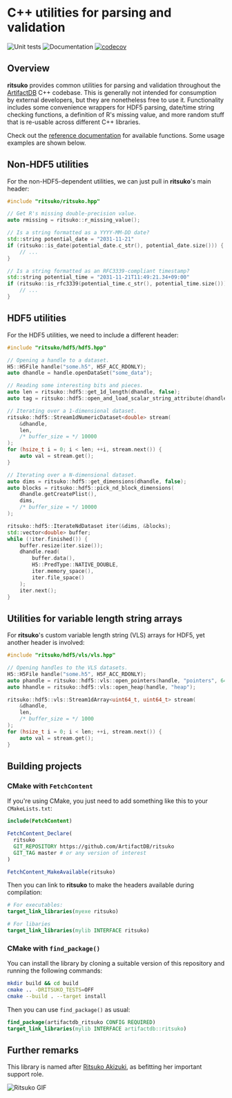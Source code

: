 # C++ utilities for parsing and validation

![Unit tests](https://github.com/ArtifactDB/ritsuko/actions/workflows/run-tests.yaml/badge.svg)
![Documentation](https://github.com/ArtifactDB/ritsuko/actions/workflows/doxygenate.yaml/badge.svg)
[![codecov](https://codecov.io/gh/ArtifactDB/ritsuko/branch/master/graph/badge.svg?token=J3dxS3MtT1)](https://codecov.io/gh/ArtifactDB/ritsuko)

## Overview

**ritsuko** provides common utilities for parsing and validation throughout the [ArtifactDB](https://github.com/ArtifactDB) C++ codebase.
This is generally not intended for consumption by external developers, but they are nonetheless free to use it. 
Functionality includes some convenience wrappers for HDF5 parsing, date/time string checking functions, a definition of R's missing value, 
and more random stuff that is re-usable across different C++ libraries.

Check out the [reference documentation](https://artifactdb.github.io/ritsuko) for available functions.
Some usage examples are shown below.

## Non-HDF5 utilities

For the non-HDF5-dependent utilities, we can just pull in **ritsuko**'s main header:

```cpp
#include "ritsuko/ritsuko.hpp"

// Get R's missing double-precision value.
auto rmissing = ritsuko::r_missing_value();

// Is a string formatted as a YYYY-MM-DD date?
std::string potential_date = "2031-11-21"
if (ritsuko::is_date(potential_date.c_str(), potential_date.size())) {
    // ...
}

// Is a string formatted as an RFC3339-compliant timestamp?
std::string potential_time = "2031-11-21T11:49:21.34+09:00"
if (ritsuko::is_rfc3339(potential_time.c_str(), potential_time.size())) {
    // ...  
}
```

## HDF5 utilities

For the HDF5 utilities, we need to include a different header:

```cpp
#include "ritsuko/hdf5/hdf5.hpp"

// Opening a handle to a dataset.
H5::H5File handle("some.h5", H5F_ACC_RDONLY);
auto dhandle = handle.openDataSet("some_data");

// Reading some interesting bits and pieces.
auto len = ritsuko::hdf5::get_1d_length(dhandle, false);
auto tag = ritsuko::hdf5::open_and_load_scalar_string_attribute(dhandle, "tag");

// Iterating over a 1-dimensional dataset. 
ritsuko::hdf5::Stream1dNumericDataset<double> stream(
    &dhandle,
    len,
    /* buffer_size = */ 10000
);
for (hsize_t i = 0; i < len; ++i, stream.next()) {
    auto val = stream.get();
}

// Iterating over a N-dimensional dataset.
auto dims = ritsuko::hdf5::get_dimensions(dhandle, false);
auto blocks = ritsuko::hdf5::pick_nd_block_dimensions(
    dhandle.getCreatePlist(),
    dims,
    /* buffer_size = */ 10000
);

ritsuko::hdf5::IterateNdDataset iter(&dims, &blocks);
std::vector<double> buffer;
while (!iter.finished()) {
    buffer.resize(iter.size());
    dhandle.read(
        buffer.data(),
        H5::PredType::NATIVE_DOUBLE,
        iter.memory_space(),
        iter.file_space()
    );
    iter.next();
}
```

## Utilities for variable length string arrays

For **ritsuko**'s custom variable length string (VLS) arrays for HDF5, yet another header is involved:

```cpp
#include "ritsuko/hdf5/vls/vls.hpp"

// Opening handles to the VLS datasets.
H5::H5File handle("some.h5", H5F_ACC_RDONLY);
auto phandle = ritsuko::hdf5::vls::open_pointers(handle, "pointers", 64, 64);
auto hhandle = ritsuko::hdf5::vls::open_heap(handle, "heap");

ritsuko::hdf5::vls::Stream1dArray<uint64_t, uint64_t> stream(
    &dhandle,
    len,
    /* buffer_size = */ 1000
);
for (hsize_t i = 0; i < len; ++i, stream.next()) {
    auto val = stream.get();
}
```

## Building projects

### CMake with `FetchContent`

If you're using CMake, you just need to add something like this to your `CMakeLists.txt`:

```cmake
include(FetchContent)

FetchContent_Declare(
  ritsuko 
  GIT_REPOSITORY https://github.com/ArtifactDB/ritsuko
  GIT_TAG master # or any version of interest
)

FetchContent_MakeAvailable(ritsuko)
```

Then you can link to **ritsuko** to make the headers available during compilation:

```cmake
# For executables:
target_link_libraries(myexe ritsuko)

# For libaries
target_link_libraries(mylib INTERFACE ritsuko)
```

### CMake with `find_package()`

You can install the library by cloning a suitable version of this repository and running the following commands:

```sh
mkdir build && cd build
cmake .. -DRITSUKO_TESTS=OFF
cmake --build . --target install
```

Then you can use `find_package()` as usual:

```cmake
find_package(artifactdb_ritsuko CONFIG REQUIRED)
target_link_libraries(mylib INTERFACE artifactdb::ritsuko)
```

## Further remarks

This library is named after [Ritsuko Akizuki](https://myanimelist.net/character/6170/Ritsuko_Akizuki), as befitting her important support role.

![Ritsuko GIF](https://media.tenor.com/I0ED_9E3vnwAAAAd/ritsuko-akizuki-idolmaster.gif)

